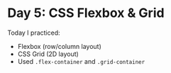 # Day 5: CSS Flexbox & Grid

Today I practiced:
- Flexbox (row/column layout)
- CSS Grid (2D layout)
- Used `.flex-container` and `.grid-container`
